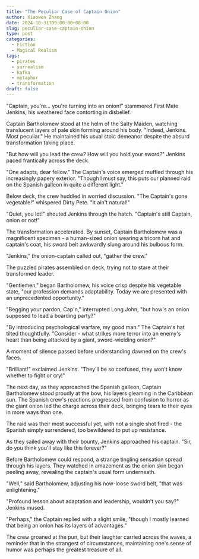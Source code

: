 ```yaml
---
title: "The Peculiar Case of Captain Onion"
author: Xiaowen Zhang
date: 2024-10-31T09:00:00+08:00
slug: peculiar-case-captain-onion
type: post
categories:
  - Fiction
  - Magical Realism
tags:
  - pirates
  - surrealism
  - kafka
  - metaphor
  - transformation
draft: false
---
```


"Captain, you're... you're turning into an onion!" stammered First Mate Jenkins, his weathered face contorting in disbelief.

Captain Bartholomew stood at the helm of the Salty Maiden, watching translucent layers of pale skin forming around his body. "Indeed, Jenkins. Most peculiar." He maintained his usual stoic demeanor despite the absurd transformation taking place.

"But how will you lead the crew? How will you hold your sword?" Jenkins paced frantically across the deck.

"One adapts, dear fellow." The Captain's voice emerged muffled through his increasingly papery exterior. "Though I must say, this puts our planned raid on the Spanish galleon in quite a different light."

Below deck, the crew huddled in worried discussion. "The Captain's gone vegetable!" whispered Dirty Pete. "It ain't natural!"

"Quiet, you lot!" shouted Jenkins through the hatch. "Captain's still Captain, onion or not!"

The transformation accelerated. By sunset, Captain Bartholomew was a magnificent specimen - a human-sized onion wearing a tricorn hat and captain's coat, his sword belt awkwardly slung around his bulbous form.

"Jenkins," the onion-captain called out, "gather the crew."

The puzzled pirates assembled on deck, trying not to stare at their transformed leader.

"Gentlemen," began Bartholomew, his voice crisp despite his vegetable state, "our profession demands adaptability. Today we are presented with an unprecedented opportunity."

"Begging your pardon, Cap'n," interrupted Long John, "but how's an onion supposed to lead a boarding party?"

"By introducing psychological warfare, my good man." The Captain's hat tilted thoughtfully. "Consider - what strikes more terror into an enemy's heart than being attacked by a giant, sword-wielding onion?"

A moment of silence passed before understanding dawned on the crew's faces. 

"Brilliant!" exclaimed Jenkins. "They'll be so confused, they won't know whether to fight or cry!"

The next day, as they approached the Spanish galleon, Captain Bartholomew stood proudly at the bow, his layers gleaming in the Caribbean sun. The Spanish crew's reactions progressed from confusion to horror as the giant onion led the charge across their deck, bringing tears to their eyes in more ways than one.

The raid was their most successful yet, with not a single shot fired - the Spanish simply surrendered, too bewildered to put up resistance.

As they sailed away with their bounty, Jenkins approached his captain. "Sir, do you think you'll stay like this forever?"

Before Bartholomew could respond, a strange tingling sensation spread through his layers. They watched in amazement as the onion skin began peeling away, revealing the captain's usual form underneath.

"Well," said Bartholomew, adjusting his now-loose sword belt, "that was enlightening."

"Profound lesson about adaptation and leadership, wouldn't you say?" Jenkins mused.

"Perhaps," the Captain replied with a slight smile, "though I mostly learned that being an onion has its layers of advantages."

The crew groaned at the pun, but their laughter carried across the waves, a reminder that in the strangest of circumstances, maintaining one's sense of humor was perhaps the greatest treasure of all.